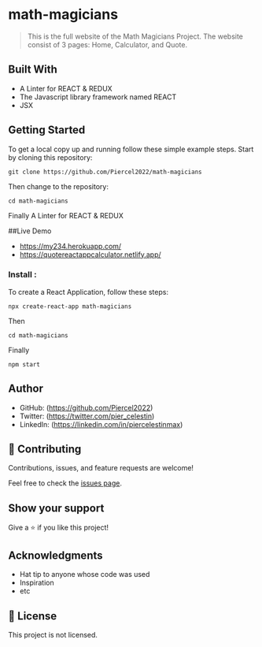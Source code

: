 # math-magicians

> This is the full website of the Math Magicians Project. The website consist of 3 pages: Home, Calculator, and Quote.


## Built With


- A Linter for REACT & REDUX
- The Javascript library framework named REACT
- JSX

## Getting Started

To get a local copy up and running follow these simple example steps.
Start by cloning this repository:
```
git clone https://github.com/Piercel2022/math-magicians
```
Then change to the repository:
```
cd math-magicians
```
Finally A Linter for REACT & REDUX

##Live Demo
 - https://my234.herokuapp.com/
 - https://quotereactappcalculator.netlify.app/

### Install : 
To create a React Application, follow these steps:
```
npx create-react-app math-magicians
```
Then 
```
cd math-magicians
```
Finally
```
npm start
```
## Author

- GitHub: (https://github.com/Piercel2022)
- Twitter: (https://twitter.com/pier_celestin)
- LinkedIn: (https://linkedin.com/in/piercelestinmax)


## 🤝 Contributing

Contributions, issues, and feature requests are welcome!

Feel free to check the [issues page](https://github.com/Piercel2022/math-magicians/issues).

## Show your support

Give a ⭐️ if you like this project!

## Acknowledgments

- Hat tip to anyone whose code was used
- Inspiration
- etc

## 📝 License

This project is not licensed.
